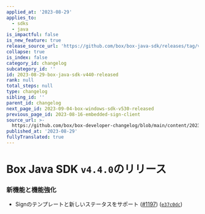 ```yaml
---
applied_at: '2023-08-29'
applies_to:
  - sdks
  - java
is_impactful: false
is_new_feature: true
release_source_url: 'https://github.com/box/box-java-sdk/releases/tag/v4.4.0'
collapse: true
is_index: false
category_id: changelog
subcategory_id: ''
id: 2023-08-29-box-java-sdk-v440-released
rank: null
total_steps: null
type: changelog
sibling_id: ''
parent_id: changelog
next_page_id: 2023-09-04-box-windows-sdk-v530-released
previous_page_id: 2023-08-16-embedded-sign-client
source_url: >-
  https://github.com/box/box-developer-changelog/blob/main/content/2023/08-29-box-java-sdk-v440-released.md
published_at: '2023-08-29'
fullyTranslated: true
---
```

# Box Java SDK `v4.4.0`のリリース

### 新機能と機能強化

* Signのテンプレートと新しいステータスをサポート ([#1197][1]) ([`e37c0dc`][2])

[1]: https://github.com/box/box-java-sdk/issues/1197

[2]: https://github.com/box/box-java-sdk/commit/e37c0dce86a422de5e8e6ed26fd93f1324f4b3e3
